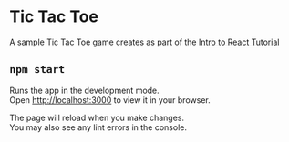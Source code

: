 # Tic Tac Toe

A sample Tic Tac Toe game creates as part of the [Intro to React Tutorial](https://reactjs.org/tutorial/tutorial.html)

## `npm start`

Runs the app in the development mode.\
Open [http://localhost:3000](http://localhost:3000) to view it in your browser.

The page will reload when you make changes.\
You may also see any lint errors in the console.
